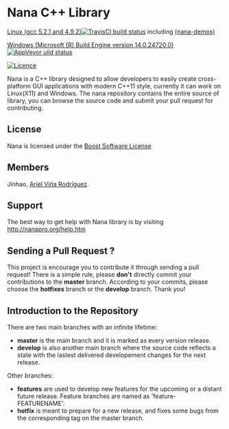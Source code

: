 # Nana C++ Library 
[Linux (gcc 5.2.1 and 4.9.2)![TravisCI build status](https://travis-ci.org/cnjinhao/nana.svg)](https://travis-ci.org/cnjinhao/nana)  including [(nana-demos)](https://github.com/qPCR4vir/nana-demo)

[Windows (Microsoft (R) Build Engine version 14.0.24720.0) ![AppVeyor uild status](https://ci.appveyor.com/api/projects/status/5j79p9fi887usv7h?svg=true)](https://ci.appveyor.com/project/qPCR4vir/nana) 

[![Licence](https://img.shields.io/badge/license-BSL-blue.svg?style=flat)](LICENSE_1_0.txt)


Nana is a C++ library designed to allow developers to easily create cross-platform GUI applications with modern C++11 style, currently it can work on Linux(X11) and Windows. The nana repository contains the entire source of library, you can browse the source code and submit your pull request for contributing.

## License

Nana is licensed under the [Boost Software License](http://www.boost.org/LICENSE_1_0.txt)

## Members

Jinhao, [Ariel Viña Rodríguez].

[Ariel Viña Rodríguez]: http://qpcr4vir.github.io/

## Support

The best way to get help with Nana library is by visiting http://nanapro.org/help.htm

## Sending a Pull Request ?

This project is encourage you to contribute it through sending a pull request! There is a simple rule, please **don't** directly commit your contributions to the **master** branch. According to your commits, please choose the **hotfixes** branch or the **develop** branch. Thank you!

## Introduction to the Repository

There are two main branches with an infinite lifetime:
* **master** is the main branch and it is marked as every version release.
* **develop** is also another main branch where the source code reflects a state with the lastest delivered developement changes for the next release.

Other branches:
* **features** are used to develop new features for the upcoming or a distant future release. Feature branches are named as 'feature-FEATURENAME'.
* **hotfix** is meant to prepare for a new release, and fixes some bugs from the corresponding tag on the master branch.
